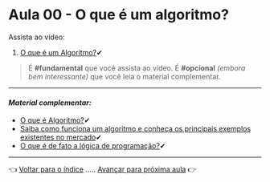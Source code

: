 # Aula 00 - O que é um algoritmo?

Assista ao vídeo:

  1. [O que é um Algoritmo?](https://www.youtube.com/watch?v=enQJN34Mh28)✔

> É **#fundamental** que você assista ao vídeo. É **#opcional** _(embora bem interessante)_ que você leia o material complementar.

---

#### _Material complementar:_
* [O que é Algoritmo?](https://dicasdeprogramacao.com.br/o-que-e-algoritmo/)✔
* [Saiba como funciona um algoritmo e conheça os principais exemplos existentes no mercado](https://rockcontent.com/br/blog/algoritmo/)✔
* [O que é de fato a lógica de programação?](https://www.treinaweb.com.br/blog/o-que-e-de-fato-a-logica-de-programacao/)✔

---

👈 [Voltar para o índice](../README.md) ..... [Avançar para próxima aula](../aula01/aula.md) 👉
